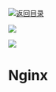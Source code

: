 [![返回目录](https://i.postimg.cc/WzXsh0MX/image.png)](https://parg.co/UdT)

![](http://ww4.sinaimg.cn/large/6c0378f8gw1f9yyq7qehrj20p00dwt94.jpg)

![](http://blog.commando.io/content/images/2014/11/1-Tg9FYCN99FlNj0gn9u8s7A-5-2.jpeg)

# Nginx
